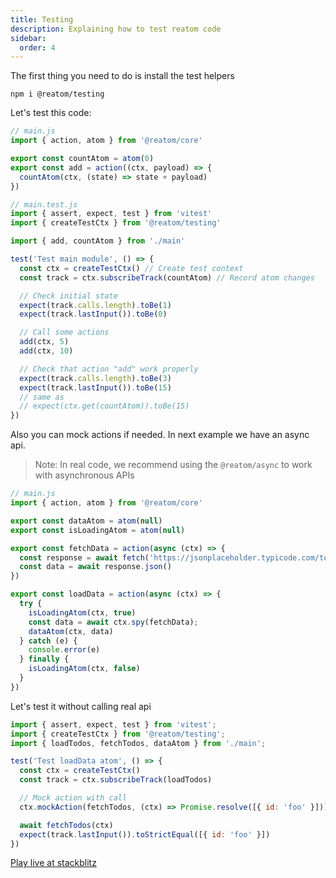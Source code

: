 ```yaml
---
title: Testing
description: Explaining how to test reatom code
sidebar:
  order: 4
---
```


The first thing you need to do is install the test helpers

```
npm i @reatom/testing
```

Let's test this code:

```js
// main.js
import { action, atom } from '@reatom/core'

export const countAtom = atom(0)
export const add = action((ctx, payload) => {
  countAtom(ctx, (state) => state + payload)
})
```

```js
// main.test.js
import { assert, expect, test } from 'vitest'
import { createTestCtx } from '@reatom/testing'

import { add, countAtom } from './main'

test('Test main module', () => {
  const ctx = createTestCtx() // Create test context
  const track = ctx.subscribeTrack(countAtom) // Record atom changes

  // Check initial state
  expect(track.calls.length).toBe(1)
  expect(track.lastInput()).toBe(0)

  // Call some actions
  add(ctx, 5)
  add(ctx, 10)

  // Check that action "add" work properly
  expect(track.calls.length).toBe(3)
  expect(track.lastInput()).toBe(15)
  // same as
  // expect(ctx.get(countAtom)).toBe(15)
})
```

Also you can mock actions if needed. In next example we have an async api.

> Note: In real code, we recommend using the `@reatom/async` to work with asynchronous APIs

```js
// main.js
import { action, atom } from '@reatom/core'

export const dataAtom = atom(null)
export const isLoadingAtom = atom(null)

export const fetchData = action(async (ctx) => {
  const response = await fetch('https://jsonplaceholder.typicode.com/todos/1')
  const data = await response.json()
})

export const loadData = action(async (ctx) => {
  try {
    isLoadingAtom(ctx, true)
    const data = await ctx.spy(fetchData);
    dataAtom(ctx, data)
  } catch (e) {
    console.error(e)
  } finally {
    isLoadingAtom(ctx, false)
  }
})
```

Let's test it without calling real api

```js
import { assert, expect, test } from 'vitest';
import { createTestCtx } from '@reatom/testing';
import { loadTodos, fetchTodos, dataAtom } from './main';

test('Test loadData atom', () => {
  const ctx = createTestCtx()
  const track = ctx.subscribeTrack(loadTodos)

  // Mock action with call
  ctx.mockAction(fetchTodos, (ctx) => Promise.resolve([{ id: 'foo' }]))

  await fetchTodos(ctx)
  expect(track.lastInput()).toStrictEqual([{ id: 'foo' }])
})
```

[Play live at stackblitz](https://stackblitz.com/edit/vitest-dev-vitest-v4pvuq?file=test%2Fbasic.test.ts,package.json)
